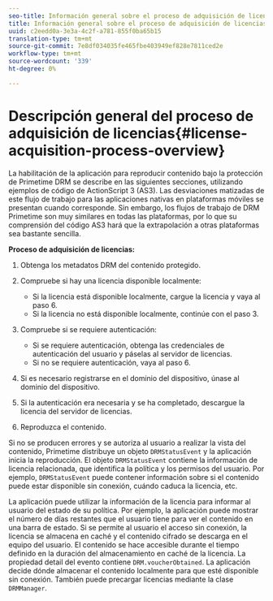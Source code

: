 ```yaml
---
seo-title: Información general sobre el proceso de adquisición de licencias
title: Información general sobre el proceso de adquisición de licencias
uuid: c2eedd0a-3e3a-4c2f-a781-855f0ba65b15
translation-type: tm+mt
source-git-commit: 7e8df034035fe465fbe403949ef828e7811ced2e
workflow-type: tm+mt
source-wordcount: '339'
ht-degree: 0%

---
```



# Descripción general del proceso de adquisición de licencias{#license-acquisition-process-overview}

La habilitación de la aplicación para reproducir contenido bajo la protección de Primetime DRM se describe en las siguientes secciones, utilizando ejemplos de código de ActionScript 3 (AS3). Las desviaciones matizadas de este flujo de trabajo para las aplicaciones nativas en plataformas móviles se presentan cuando corresponde. Sin embargo, los flujos de trabajo de DRM Primetime son muy similares en todas las plataformas, por lo que su comprensión del código AS3 hará que la extrapolación a otras plataformas sea bastante sencilla.

**Proceso de adquisición de licencias:**

1. Obtenga los metadatos DRM del contenido protegido.
1. Compruebe si hay una licencia disponible localmente:

   * Si la licencia está disponible localmente, cargue la licencia y vaya al paso 6.
   * Si la licencia no está disponible localmente, continúe con el paso 3.

1. Compruebe si se requiere autenticación:

   * Si se requiere autenticación, obtenga las credenciales de autenticación del usuario y páselas al servidor de licencias.
   * Si no se requiere autenticación, vaya al paso 6.

1. Si es necesario registrarse en el dominio del dispositivo, únase al dominio del dispositivo.
1. Si la autenticación era necesaria y se ha completado, descargue la licencia del servidor de licencias.
1. Reproduzca el contenido.

Si no se producen errores y se autoriza al usuario a realizar la vista del contenido, Primetime distribuye un objeto `DRMStatusEvent` y la aplicación inicia la reproducción. El objeto `DRMStatusEvent` contiene la información de licencia relacionada, que identifica la política y los permisos del usuario. Por ejemplo, `DRMStatusEvent` puede contener información sobre si el contenido puede estar disponible sin conexión, cuándo caduca la licencia, etc.

La aplicación puede utilizar la información de la licencia para informar al usuario del estado de su política. Por ejemplo, la aplicación puede mostrar el número de días restantes que el usuario tiene para ver el contenido en una barra de estado. Si se permite al usuario el acceso sin conexión, la licencia se almacena en caché y el contenido cifrado se descarga en el equipo del usuario. El contenido se hace accesible durante el tiempo definido en la duración del almacenamiento en caché de la licencia. La propiedad detail del evento contiene `DRM.voucherObtained`. La aplicación decide dónde almacenar el contenido localmente para que esté disponible sin conexión. También puede precargar licencias mediante la clase `DRMManager`.
